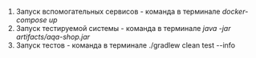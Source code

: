 1. Запуск вспомогательных сервисов - команда в терминале
   *docker-compose up*
2. Запуск тестируемой системы - команда в терминале *java -jar
   artifacts/aqa-shop.jar*
3. Запуск тестов - команда в терминале ./gradlew clean test --info